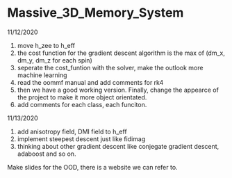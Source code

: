 # Massive_3D_Memory_System

11/12/2020
1. move h_zee to h_eff
2. the cost function for the gradient descent algorithm is the max of (dm_x, dm_y, dm_z for each spin)
3. seperate the cost_funtion with the solver, make the outlook more machine learning
4. read the oommf manual and add comments for rk4
5. then we have a good working version. Finally, change the appearce of the project to make it more object orientated.
6. add comments for each class, each funciton.


11/13/2020
1. add anisotropy field, DMI field to h_eff
2. implement steepest descent just like fidimag
3. thinking about other gradient descent like conjegate gradient descent, adaboost and so on.




Make slides for the OOD, there is a website we can refer to.
